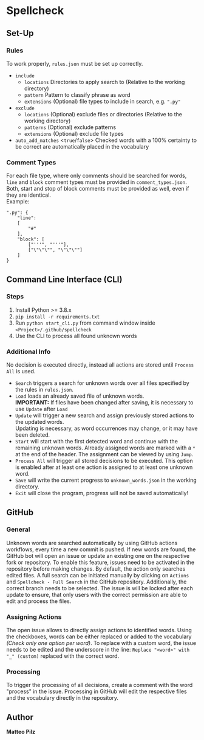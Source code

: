 # Spellcheck


## Set-Up

### Rules
To work properly, `rules.json` must be set up correctly.
- `include`
  - `locations` Directories to apply search to (Relative to the working directory)
  - `pattern` Pattern to classify phrase as word
  - `extensions` (Optional) file types to include in search, e.g. `".py"`
- `exclude` 
  - `locations` (Optional) exclude files or directories (Relative to the working directory)
  - `patterns` (Optional) exclude patterns
  - `extensions` (Optional) exclude file types
- `auto_add_matches` <`true`/`false`> Checked words with a 100% certainty to be correct are automatically placed in the
vocabulary

### Comment Types
For each file type, where only comments should be searched for words, `line` and `block` comment types must be provided
in `comment_types.json`. Both, start and stop of block comments must be provided as well, even if they are identical.  
Example: 
```
".py": {
    "line":
    [
        "#"
    ],
    "block": [
        ["'''", "'''"],
        ["\"\"\"", "\"\"\""]
    ]
}
```


## Command Line Interface (CLI)

### Steps
1. Install Python >= 3.8.x
2. `pip install -r requirements.txt`
3. Run `python start_cli.py` from command window inside `<Project>/.github/spellcheck`
4. Use the CLI to process all found unknown words

### Additional Info
No decision is executed directly, instead all actions are stored until `Process All` is used.
- `Search` triggers a search for unknown words over all files specified by the rules in `rules.json`.
- `Load` loads an already saved file of unknown words.  
   **IMPORTANT:** If files have been changed after saving, it is necessary to use `Update` after `Load`
- `Update` will trigger a new search and assign previously stored actions to the updated words.  
  Updating is necessary, as word occurrences may change, or it may have been deleted. 
- `Start` will start with the first detected word and continue with the remaining unknown words.
  Already assigned words are marked with a `*` at the end of the header. The assignment can be viewed by using `Jump`.
- `Process All` will trigger all stored decisions to be executed. 
  This option is enabled after at least one action is assigned to at least one unknown word.
- `Save` will write the current progress to `unknown_words.json` in the working directory.
- `Exit` will close the program, progress will not be saved automatically!


## GitHub

### General
Unknown words are searched automatically by using GitHub actions workflows, every time a new commit is pushed. 
If new words are found, the GitHub bot will open an issue or update an existing one on the respective fork or repository.
To enable this feature, issues need to be activated in the repository before making changes.
By default, the action only searches edited files. A full search can be initiated manually by clicking on `Actions` and 
`Spellcheck - Full Search` in the GitHub repository. Additionally, the correct branch needs to be selected.
The issue is will be locked after each update to ensure, that only users with the correct permission are able to edit and
process the files.

### Assigning Actions
The open issue allows to directly assign actions to identified words. Using the checkboxes, words can be either replaced
or added to the vocabulary *(Check only one option per word)*. To replace with a custom word, the issue needs to be edited
and the underscore in the line: `Replace "<word>" with "_" (custom)` replaced with the correct word.

### Processing
To trigger the processing of all decisions, create a comment with the word "process" in the issue. Processing in GitHub
will edit the respective files and the vocabulary directly in the repository.


## Author
**Matteo Pilz**
